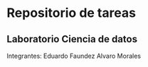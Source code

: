 # Repositorio de tareas
## Laboratorio Ciencia de datos

Integrantes: Eduardo Faundez
             Alvaro Morales


